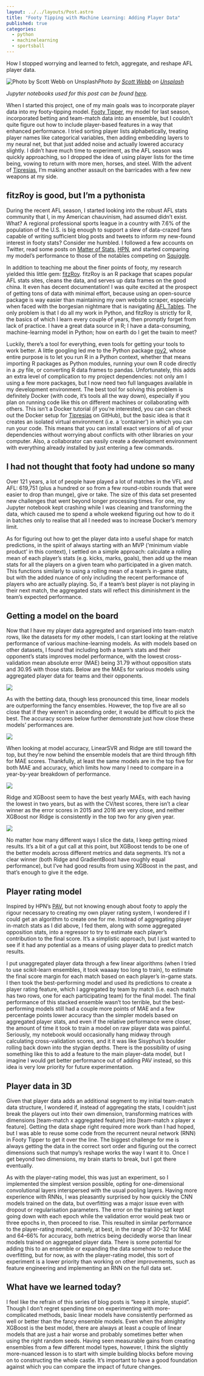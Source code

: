 ```yaml
---
layout: ../../layouts/Post.astro
title: "Footy Tipping with Machine Learning: Adding Player Data"
published: true
categories:
  - python
  - machinelearning
  - sportsball
---
```


How I stopped worrying and learned to fetch, aggregate, and reshape AFL player data.

![Photo by [Scott Webb](https://unsplash.com/@scottwebb?utm_source=medium&utm_medium=referral) on [Unsplash](https://unsplash.com?utm_source=medium&utm_medium=referral)](https://cdn-images-1.medium.com/max/8520/0*qrS1WlYJw-8yNkEP)_Photo by [Scott Webb](https://unsplash.com/@scottwebb?utm_source=medium&utm_medium=referral) on [Unsplash](https://unsplash.com?utm_source=medium&utm_medium=referral)_

_Jupyter notebooks used for this post can be found [here](https://github.com/cfranklin11/tipresias/tree/master/notebooks)._

When I started this project, one of my main goals was to incorporate player data into my footy-tipping model. [Footy Tipper](https://github.com/cfranklin11/footy-tipper), my model for last season, incorporated betting and team-match data into an ensemble, but I couldn’t quite figure out how to include player-based features in a way that enhanced performance. I tried sorting player lists alphabetically, treating player names like categorical variables, then adding embedding layers to my neural net, but that just added noise and actually lowered accuracy slightly. I didn’t have much time to experiment, as the AFL season was quickly approaching, so I dropped the idea of using player lists for the time being, vowing to return with more men, horses, and steel. With the advent of [Tipresias](https://github.com/cfranklin11/tipresias), I’m making another assault on the barricades with a few new weapons at my side.

## fitzRoy is good, but I’m a pythonista

During the recent AFL season, I started looking into the robust AFL stats community that I, in my American chauvinism, had assumed didn’t exist. What? A regional professional sports league in a country with 7.6% of the population of the U.S. is big enough to support a slew of data-crazed fans capable of writing sufficient blog posts and tweets to inform my new-found interest in footy stats? Consider me humbled. I followed a few accounts on Twitter, read some posts on [Matter of Stats](http://matterofstats.com), [HPN](http://hpnfooty.com), and started comparing my model’s performance to those of the notables competing on [Squiggle](http://squiggle.com.au).

In addition to teaching me about the finer points of footy, my research yielded this little gem: [fitzRoy](https://github.com/jimmyday12/fitzRoy). fitzRoy is an R package that scapes popular AFL stats sites, cleans the data, and serves up data frames on the good china. It even has decent documentation! I was quite excited at the prospect of getting tons of data with minimal effort, because using an open-source package is way easier than maintaining my own website scraper, especially when faced with the borgesian nightmare that is navigating [AFL Tables](http://afltables.com). The only problem is that I do all my work in Python, and fitzRoy is strictly for R, the basics of which I learn every couple of years, then promptly forget from lack of practice. I have a great data source in R; I have a data-consuming, machine-learning model in Python; how on earth do I get the twain to meet?

Luckily, there’s a tool for everything, even tools for getting your tools to work better. A little googling led me to the Python package [rpy2](https://rpy2.readthedocs.io/en/version_2.8.x/), whose entire purpose is to let you run R in a Python context, whether that means importing R packages as Python modules, running your own R code directly in a .py file, or converting R data frames to pandas. Unfortunately, this adds an extra level of complication to my project dependencies: not only am I using a few more packages, but I now need two full languages available in my development environment. The best tool for solving this problem is definitely Docker (with code, it’s tools all the way down), especially if you plan on running code like this on different machines or collaborating with others. This isn’t a Docker tutorial (if you’re interested, you can can check out the Docker setup for [Tipresias](https://github.com/cfranklin11/tipresias) on GitHub), but the basic idea is that it creates an isolated virtual environment (i.e. a ‘container’) in which you can run your code. This means that you can install exact versions of all of your dependencies without worrying about conflicts with other libraries on your computer. Also, a collaborator can easily create a development environment with everything already installed by just entering a few commands.

## I had not thought that footy had undone so many

Over 121 years, a lot of people have played a lot of matches in the VFL and AFL: 619,751 (plus a hundred or so from a few round-robin rounds that were easier to drop than munge), give or take. The size of this data set presented new challenges that went beyond longer processing times. For one, my Jupyter notebook kept crashing while I was cleaning and transforming the data, which caused me to spend a whole weekend figuring out how to do it in batches only to realise that all I needed was to increase Docker’s memory limit.

As for figuring out how to get the player data into a useful shape for match predictions, in the spirit of always starting with an MVP (‘minimum viable product’ in this context), I settled on a simple approach: calculate a rolling mean of each player’s stats (e.g. kicks, marks, goals), then add up the mean stats for all the players on a given team who participated in a given match. This functions similarly to using a rolling mean of a team’s in-game stats, but with the added nuance of only including the recent performance of players who are actually playing. So, if a team’s best player is not playing in their next match, the aggregated stats will reflect this diminishment in the team’s expected performance.

## Getting a model on the board

Now that I have my player data aggregated and organised into team-match rows, like the datasets for my other models, I can start looking at the relative performance of various machine-learning models. As with models based on other datasets, I found that including both a team’s stats and their opponent’s stats improves model performance, with the lowest cross-validation mean absolute error (MAE) being 31.79 without opposition stats and 30.95 with those stats. Below are the MAEs for various models using aggregated player data for teams and their opponents.

![](https://cdn-images-1.medium.com/max/2520/0*0VTI20RCpvIp2ObE)

As with the betting data, though less pronounced this time, linear models are outperforming the fancy ensembles. However, the top five are all so close that if they weren’t in ascending order, it would be difficult to pick the best. The accuracy scores below further demonstrate just how close these models’ performances are.

![](https://cdn-images-1.medium.com/max/2520/0*jtr0CvU6LNS4e97g)

When looking at model accuracy, LinearSVR and Ridge are still toward the top, but they’re now behind the ensemble models that are third through fifth for MAE scores. Thankfully, at least the same models are in the top five for both MAE and accuracy, which limits how many I need to compare in a year-by-year breakdown of performance.

![](https://cdn-images-1.medium.com/max/2520/0*736zeDvSQg5N7jIZ)

Ridge and XGBoost seem to have the best yearly MAEs, with each having the lowest in two years, but as with the CV/test scores, there isn’t a clear winner as the error scores in 2015 and 2016 are very close, and neither XGBoost nor Ridge is consistently in the top two for any given year.

![](https://cdn-images-1.medium.com/max/2520/0*Fpjvaa1qJYcUMT42)

No matter how many different ways I slice the data, I keep getting mixed results. It’s a bit of a gut call at this point, but XGBoost tends to be one of the better models across different metrics and data segments. It’s not a clear winner (both Ridge and GradientBoost have roughly equal performance), but I’ve had good results from using XGBoost in the past, and that’s enough to give it the edge.

## Player rating model

Inspired by HPN’s [PAV](http://www.hpnfooty.com/?p=21810), but not knowing enough about footy to apply the rigour necessary to creating my own player rating system, I wondered if I could get an algorithm to create one for me. Instead of aggregating player in-match stats as I did above, I fed them, along with some aggregated opposition stats, into a regressor to try to estimate each player’s contribution to the final score. It’s a simplistic approach, but I just wanted to see if it had any potential as a means of using player data to predict match results.

I put unaggregated player data through a few linear algorithms (when I tried to use scikit-learn ensembles, it took waaaay too long to train), to estimate the final score margin for each match based on each player’s in-game stats. I then took the best-performing model and used its predictions to create a player rating feature, which I aggregated by team by match (i.e. each match has two rows, one for each participating team) for the final model. The final performance of this stacked ensemble wasn’t too terrible, but the best-performing models still had a couple more points of MAE and a few percentage points lower accuracy than the simpler models based on aggregated player stats, and even if the relative performance were closer, the amount of time it took to train a model on raw player data was painful. Seriously, my notebook would occasionally hang midway through calculating cross-validation scores, and it it was like Sisyphus’s boulder rolling back down into the stygian depths. There is the possibility of using something like this to add a feature to the main player-data model, but I imagine I would get better performance out of adding PAV instead, so this idea is very low priority for future experimentation.

## Player data in 3D

Given that player data adds an additional segment to my initial team-match data structure, I wondered if, instead of aggregating the stats, I couldn’t just break the players out into their own dimension, transforming matrices with dimensions [team-match x aggregated feature] into [team-match x player x feature]. Getting the data shape right required more work than I had hoped, but I was able to reuse some code from the recurrent neural network (RNN) in Footy Tipper to get it over the line. The biggest challenge for me is always getting the data in the correct sort order and figuring out the correct dimensions such that numpy’s reshape works the way I want it to. Once I get beyond two dimensions, my brain starts to break, but I got there eventually.

As with the player-rating model, this was just an experiment, so I implemented the simplest version possible, opting for one-dimensional convolutional layers interspersed with the usual pooling layers. Having more experience with RNNs, I was pleasantly surprised by how quickly the CNN models trained on the data, but overfitting was a major issue even with dropout or regularisation parameters. The error on the training set kept going down with each epoch while the validation error would peak two or three epochs in, then proceed to rise. This resulted in similar performance to the player-rating model, namely, at best, in the range of 30–32 for MAE and 64–66% for accuracy, both metrics being decidedly worse than linear models trained on aggregated player data. There is some potential for adding this to an ensemble or expanding the data somehow to reduce the overfitting, but for now, as with the player-rating model, this sort of experiment is a lower priority than working on other improvements, such as feature engineering and implementing an RNN on the full data set.

## What have we learned today?

I feel like the refrain of this series of blog posts is “keep it simple, stupid”. Though I don’t regret spending time on experimenting with more-complicated methods, basic linear models have consistently performed as well or better than the fancy ensemble models. Even when the almighty XGBoost is the best model, there are always at least a couple of linear models that are just a hair worse and probably sometimes better when using the right random seeds. Having seen measurable gains from creating ensembles from a few different model types, however, I think the slightly more-nuanced lesson is to start with simple building blocks before moving on to constructing the whole castle. It’s important to have a good foundation against which you can compare the impact of future changes.
